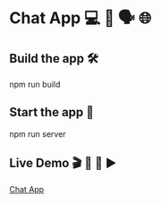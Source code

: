 # Chat App 💻 📱 🗣️ 🌐
## Build the app 🛠️
npm run build
## Start the app 🚀
npm run server
## Live Demo 🎬 🎥 🔴 ▶
[Chat App](https://chat-app-dfw1.onrender.com)
